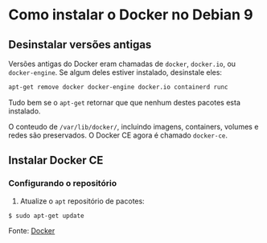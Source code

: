 # Como instalar o Docker no Debian 9

## Desinstalar versões antigas
Versões antigas do Docker eram chamadas de `docker`, `docker.io`, ou `docker-engine`. Se algum deles estiver instalado, desinstale eles:

```bash
apt-get remove docker docker-engine docker.io containerd runc
```

Tudo bem se o `apt-get` retornar que que nenhum destes pacotes esta instalado.

O conteudo de `/var/lib/docker/`, incluindo imagens, containers, volumes e redes são preservados. O Docker CE agora é chamado `docker-ce`.

## Instalar Docker CE

### Configurando o repositório

1. Atualize o `apt` repositório de pacotes:

```bash
$ sudo apt-get update
``` 

Fonte: [Docker](https://docs.docker.com/install/linux/docker-ce/debian/)